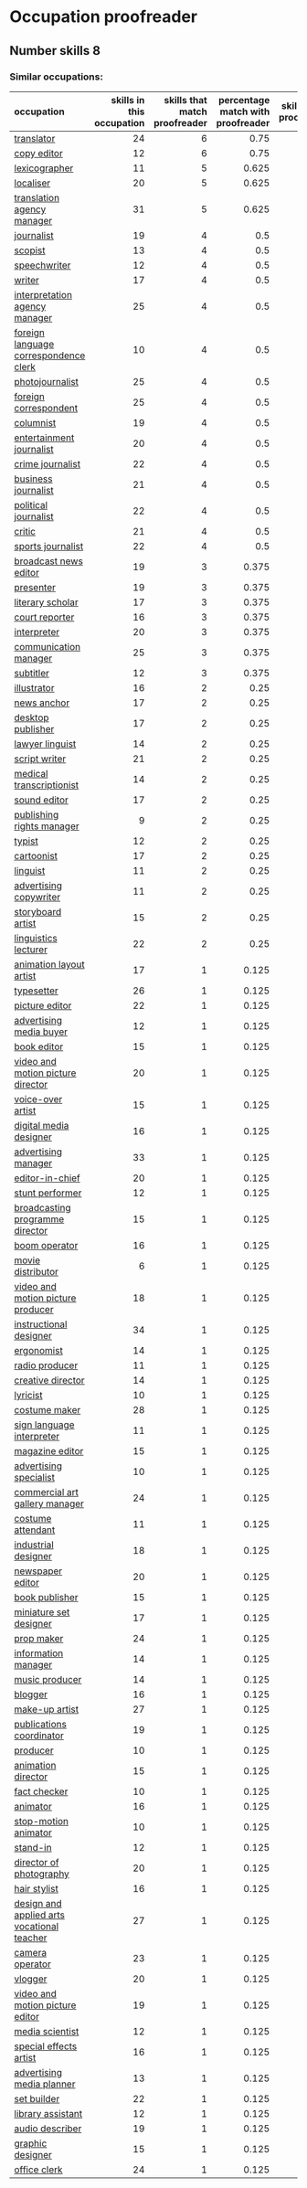 # Occupation proofreader
## Number skills 8
### Similar occupations:
| occupation                                                                                  |   skills in this occupation |   skills that match proofreader |   percentage match with proofreader |   skills not in proofreader |
|:--------------------------------------------------------------------------------------------|----------------------------:|--------------------------------:|------------------------------------:|----------------------------:|
| [translator](translator.md)                                                                 |                          24 |                               6 |                               0.75  |                          18 |
| [copy editor](copy_editor.md)                                                               |                          12 |                               6 |                               0.75  |                           6 |
| [lexicographer](lexicographer.md)                                                           |                          11 |                               5 |                               0.625 |                           6 |
| [localiser](localiser.md)                                                                   |                          20 |                               5 |                               0.625 |                          15 |
| [translation agency manager](translation_agency_manager.md)                                 |                          31 |                               5 |                               0.625 |                          26 |
| [journalist](journalist.md)                                                                 |                          19 |                               4 |                               0.5   |                          15 |
| [scopist](scopist.md)                                                                       |                          13 |                               4 |                               0.5   |                           9 |
| [speechwriter](speechwriter.md)                                                             |                          12 |                               4 |                               0.5   |                           8 |
| [writer](writer.md)                                                                         |                          17 |                               4 |                               0.5   |                          13 |
| [interpretation agency manager](interpretation_agency_manager.md)                           |                          25 |                               4 |                               0.5   |                          21 |
| [foreign language correspondence clerk](foreign_language_correspondence_clerk.md)           |                          10 |                               4 |                               0.5   |                           6 |
| [photojournalist](photojournalist.md)                                                       |                          25 |                               4 |                               0.5   |                          21 |
| [foreign correspondent](foreign_correspondent.md)                                           |                          25 |                               4 |                               0.5   |                          21 |
| [columnist](columnist.md)                                                                   |                          19 |                               4 |                               0.5   |                          15 |
| [entertainment journalist](entertainment_journalist.md)                                     |                          20 |                               4 |                               0.5   |                          16 |
| [crime journalist](crime_journalist.md)                                                     |                          22 |                               4 |                               0.5   |                          18 |
| [business journalist](business_journalist.md)                                               |                          21 |                               4 |                               0.5   |                          17 |
| [political journalist](political_journalist.md)                                             |                          22 |                               4 |                               0.5   |                          18 |
| [critic](critic.md)                                                                         |                          21 |                               4 |                               0.5   |                          17 |
| [sports journalist](sports_journalist.md)                                                   |                          22 |                               4 |                               0.5   |                          18 |
| [broadcast news editor](broadcast_news_editor.md)                                           |                          19 |                               3 |                               0.375 |                          16 |
| [presenter](presenter.md)                                                                   |                          19 |                               3 |                               0.375 |                          16 |
| [literary scholar](literary_scholar.md)                                                     |                          17 |                               3 |                               0.375 |                          14 |
| [court reporter](court_reporter.md)                                                         |                          16 |                               3 |                               0.375 |                          13 |
| [interpreter](interpreter.md)                                                               |                          20 |                               3 |                               0.375 |                          17 |
| [communication manager](communication_manager.md)                                           |                          25 |                               3 |                               0.375 |                          22 |
| [subtitler](subtitler.md)                                                                   |                          12 |                               3 |                               0.375 |                           9 |
| [illustrator](illustrator.md)                                                               |                          16 |                               2 |                               0.25  |                          14 |
| [news anchor](news_anchor.md)                                                               |                          17 |                               2 |                               0.25  |                          15 |
| [desktop publisher](desktop_publisher.md)                                                   |                          17 |                               2 |                               0.25  |                          15 |
| [lawyer linguist](lawyer_linguist.md)                                                       |                          14 |                               2 |                               0.25  |                          12 |
| [script writer](script_writer.md)                                                           |                          21 |                               2 |                               0.25  |                          19 |
| [medical transcriptionist](medical_transcriptionist.md)                                     |                          14 |                               2 |                               0.25  |                          12 |
| [sound editor](sound_editor.md)                                                             |                          17 |                               2 |                               0.25  |                          15 |
| [publishing rights manager](publishing_rights_manager.md)                                   |                           9 |                               2 |                               0.25  |                           7 |
| [typist](typist.md)                                                                         |                          12 |                               2 |                               0.25  |                          10 |
| [cartoonist](cartoonist.md)                                                                 |                          17 |                               2 |                               0.25  |                          15 |
| [linguist](linguist.md)                                                                     |                          11 |                               2 |                               0.25  |                           9 |
| [advertising copywriter](advertising_copywriter.md)                                         |                          11 |                               2 |                               0.25  |                           9 |
| [storyboard artist](storyboard_artist.md)                                                   |                          15 |                               2 |                               0.25  |                          13 |
| [linguistics lecturer](linguistics_lecturer.md)                                             |                          22 |                               2 |                               0.25  |                          20 |
| [animation layout artist](animation_layout_artist.md)                                       |                          17 |                               1 |                               0.125 |                          16 |
| [typesetter](typesetter.md)                                                                 |                          26 |                               1 |                               0.125 |                          25 |
| [picture editor](picture_editor.md)                                                         |                          22 |                               1 |                               0.125 |                          21 |
| [advertising media buyer](advertising_media_buyer.md)                                       |                          12 |                               1 |                               0.125 |                          11 |
| [book editor](book_editor.md)                                                               |                          15 |                               1 |                               0.125 |                          14 |
| [video and motion picture director](video_and_motion_picture_director.md)                   |                          20 |                               1 |                               0.125 |                          19 |
| [voice-over artist](voice-over_artist.md)                                                   |                          15 |                               1 |                               0.125 |                          14 |
| [digital media designer](digital_media_designer.md)                                         |                          16 |                               1 |                               0.125 |                          15 |
| [advertising manager](advertising_manager.md)                                               |                          33 |                               1 |                               0.125 |                          32 |
| [editor-in-chief](editor-in-chief.md)                                                       |                          20 |                               1 |                               0.125 |                          19 |
| [stunt performer](stunt_performer.md)                                                       |                          12 |                               1 |                               0.125 |                          11 |
| [broadcasting programme director](broadcasting_programme_director.md)                       |                          15 |                               1 |                               0.125 |                          14 |
| [boom operator](boom_operator.md)                                                           |                          16 |                               1 |                               0.125 |                          15 |
| [movie distributor](movie_distributor.md)                                                   |                           6 |                               1 |                               0.125 |                           5 |
| [video and motion picture producer](video_and_motion_picture_producer.md)                   |                          18 |                               1 |                               0.125 |                          17 |
| [instructional designer](instructional_designer.md)                                         |                          34 |                               1 |                               0.125 |                          33 |
| [ergonomist](ergonomist.md)                                                                 |                          14 |                               1 |                               0.125 |                          13 |
| [radio producer](radio_producer.md)                                                         |                          11 |                               1 |                               0.125 |                          10 |
| [creative director](creative_director.md)                                                   |                          14 |                               1 |                               0.125 |                          13 |
| [lyricist](lyricist.md)                                                                     |                          10 |                               1 |                               0.125 |                           9 |
| [costume maker](costume_maker.md)                                                           |                          28 |                               1 |                               0.125 |                          27 |
| [sign language interpreter](sign_language_interpreter.md)                                   |                          11 |                               1 |                               0.125 |                          10 |
| [magazine editor](magazine_editor.md)                                                       |                          15 |                               1 |                               0.125 |                          14 |
| [advertising specialist](advertising_specialist.md)                                         |                          10 |                               1 |                               0.125 |                           9 |
| [commercial art gallery manager](commercial_art_gallery_manager.md)                         |                          24 |                               1 |                               0.125 |                          23 |
| [costume attendant](costume_attendant.md)                                                   |                          11 |                               1 |                               0.125 |                          10 |
| [industrial designer](industrial_designer.md)                                               |                          18 |                               1 |                               0.125 |                          17 |
| [newspaper editor](newspaper_editor.md)                                                     |                          20 |                               1 |                               0.125 |                          19 |
| [book publisher](book_publisher.md)                                                         |                          15 |                               1 |                               0.125 |                          14 |
| [miniature set designer](miniature_set_designer.md)                                         |                          17 |                               1 |                               0.125 |                          16 |
| [prop maker](prop_maker.md)                                                                 |                          24 |                               1 |                               0.125 |                          23 |
| [information manager](information_manager.md)                                               |                          14 |                               1 |                               0.125 |                          13 |
| [music producer](music_producer.md)                                                         |                          14 |                               1 |                               0.125 |                          13 |
| [blogger](blogger.md)                                                                       |                          16 |                               1 |                               0.125 |                          15 |
| [make-up artist](make-up_artist.md)                                                         |                          27 |                               1 |                               0.125 |                          26 |
| [publications coordinator](publications_coordinator.md)                                     |                          19 |                               1 |                               0.125 |                          18 |
| [producer](producer.md)                                                                     |                          10 |                               1 |                               0.125 |                           9 |
| [animation director](animation_director.md)                                                 |                          15 |                               1 |                               0.125 |                          14 |
| [fact checker](fact_checker.md)                                                             |                          10 |                               1 |                               0.125 |                           9 |
| [animator](animator.md)                                                                     |                          16 |                               1 |                               0.125 |                          15 |
| [stop-motion animator](stop-motion_animator.md)                                             |                          10 |                               1 |                               0.125 |                           9 |
| [stand-in](stand-in.md)                                                                     |                          12 |                               1 |                               0.125 |                          11 |
| [director of photography](director_of_photography.md)                                       |                          20 |                               1 |                               0.125 |                          19 |
| [hair stylist](hair_stylist.md)                                                             |                          16 |                               1 |                               0.125 |                          15 |
| [design and applied arts vocational teacher](design_and_applied_arts_vocational_teacher.md) |                          27 |                               1 |                               0.125 |                          26 |
| [camera operator](camera_operator.md)                                                       |                          23 |                               1 |                               0.125 |                          22 |
| [vlogger](vlogger.md)                                                                       |                          20 |                               1 |                               0.125 |                          19 |
| [video and motion picture editor](video_and_motion_picture_editor.md)                       |                          19 |                               1 |                               0.125 |                          18 |
| [media scientist](media_scientist.md)                                                       |                          12 |                               1 |                               0.125 |                          11 |
| [special effects artist](special_effects_artist.md)                                         |                          16 |                               1 |                               0.125 |                          15 |
| [advertising media planner](advertising_media_planner.md)                                   |                          13 |                               1 |                               0.125 |                          12 |
| [set builder](set_builder.md)                                                               |                          22 |                               1 |                               0.125 |                          21 |
| [library assistant](library_assistant.md)                                                   |                          12 |                               1 |                               0.125 |                          11 |
| [audio describer](audio_describer.md)                                                       |                          19 |                               1 |                               0.125 |                          18 |
| [graphic designer](graphic_designer.md)                                                     |                          15 |                               1 |                               0.125 |                          14 |
| [office clerk](office_clerk.md)                                                             |                          24 |                               1 |                               0.125 |                          23 |
